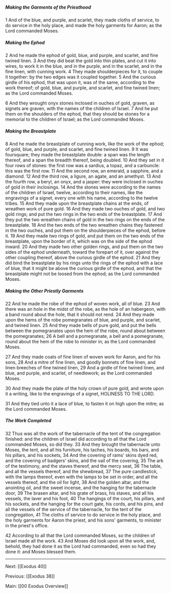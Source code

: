 ##### Making the Garments of the Priesthood

1 And of the blue, and purple, and scarlet, they made cloths of service, to do service in the holy place, and made the holy garments for Aaron; as the Lord commanded Moses.

##### Making the Ephod

2 And he made the ephod of gold, blue, and purple, and scarlet, and fine twined linen. 3 And they did beat the gold into thin plates, and cut it into wires, to work it in the blue, and in the purple, and in the scarlet, and in the fine linen, with cunning work. 4 They made shoulderpieces for it, to couple it together: by the two edges was it coupled together. 5 And the curious girdle of his ephod, that was upon it, was of the same, according to the work thereof; of gold, blue, and purple, and scarlet, and fine twined linen; as the Lord commanded Moses.

6 And they wrought onyx stones inclosed in ouches of gold, graven, as signets are graven, with the names of the children of Israel. 7 And he put them on the shoulders of the ephod, that they should be stones for a memorial to the children of Israel; as the Lord commanded Moses.

##### Making the Breastplate

8 And he made the breastplate of cunning work, like the work of the ephod; of gold, blue, and purple, and scarlet, and fine twined linen. 9 It was foursquare; they made the breastplate double: a span was the length thereof, and a span the breadth thereof, being doubled. 10 And they set in it four rows of stones: the first row was a sardius, a topaz, and a carbuncle: this was the first row. 11 And the second row, an emerald, a sapphire, and a diamond. 12 And the third row, a ligure, an agate, and an amethyst. 13 And the fourth row, a beryl, an onyx, and a jasper: they were inclosed in ouches of gold in their inclosings. 14 And the stones were according to the names of the children of Israel, twelve, according to their names, like the engravings of a signet, every one with his name, according to the twelve tribes. 15 And they made upon the breastplate chains at the ends, of wreathen work of pure gold. 16 And they made two ouches of gold, and two gold rings; and put the two rings in the two ends of the breastplate. 17 And they put the two wreathen chains of gold in the two rings on the ends of the breastplate. 18 And the two ends of the two wreathen chains they fastened in the two ouches, and put them on the shoulderpieces of the ephod, before it. 19 And they made two rings of gold, and put them on the two ends of the breastplate, upon the border of it, which was on the side of the ephod inward. 20 And they made two other golden rings, and put them on the two sides of the ephod underneath, toward the forepart of it, over against the other coupling thereof, above the curious girdle of the ephod. 21 And they did bind the breastplate by his rings unto the rings of the ephod with a lace of blue, that it might be above the curious girdle of the ephod, and that the breastplate might not be loosed from the ephod; as the Lord commanded Moses.

##### Making the Other Priestly Garments

22 And he made the robe of the ephod of woven work, all of blue. 23 And there was an hole in the midst of the robe, as the hole of an habergeon, with a band round about the hole, that it should not rend. 24 And they made upon the hems of the robe pomegranates of blue, and purple, and scarlet, and twined linen. 25 And they made bells of pure gold, and put the bells between the pomegranates upon the hem of the robe, round about between the pomegranates; 26 A bell and a pomegranate, a bell and a pomegranate, round about the hem of the robe to minister in; as the Lord commanded Moses.

27 And they made coats of fine linen of woven work for Aaron, and for his sons, 28 And a mitre of fine linen, and goodly bonnets of fine linen, and linen breeches of fine twined linen, 29 And a girdle of fine twined linen, and blue, and purple, and scarlet, of needlework; as the Lord commanded Moses.

30 And they made the plate of the holy crown of pure gold, and wrote upon it a writing, like to the engravings of a signet, HOLINESS TO THE LORD.

31 And they tied unto it a lace of blue, to fasten it on high upon the mitre; as the Lord commanded Moses.

##### The Work Completed

32 Thus was all the work of the tabernacle of the tent of the congregation finished: and the children of Israel did according to all that the Lord commanded Moses, so did they. 33 And they brought the tabernacle unto Moses, the tent, and all his furniture, his taches, his boards, his bars, and his pillars, and his sockets, 34 And the covering of rams' skins dyed red, and the covering of badgers' skins, and the vail of the covering, 35 The ark of the testimony, and the staves thereof, and the mercy seat, 36 The table, and all the vessels thereof, and the shewbread, 37 The pure candlestick, with the lamps thereof, even with the lamps to be set in order, and all the vessels thereof, and the oil for light, 38 And the golden altar, and the anointing oil, and the sweet incense, and the hanging for the tabernacle door, 39 The brasen altar, and his grate of brass, his staves, and all his vessels, the laver and his foot, 40 The hangings of the court, his pillars, and his sockets, and the hanging for the court gate, his cords, and his pins, and all the vessels of the service of the tabernacle, for the tent of the congregation, 41 The cloths of service to do service in the holy place, and the holy garments for Aaron the priest, and his sons' garments, to minister in the priest's office.

42 According to all that the Lord commanded Moses, so the children of Israel made all the work. 43 And Moses did look upon all the work, and, behold, they had done it as the Lord had commanded, even so had they done it: and Moses blessed them.

---
Next: [[Exodus 40]]

Previous: [[Exodus 38]]

Main: [[00 Exodus Overview]]